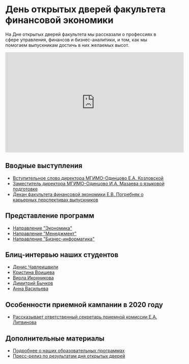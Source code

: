 # День открытых дверей факультета финансовой экономики

На Дне открытых дверей факультета мы рассказали о профессиях в сфере управления, финансов и бизнес-аналитики, и том, как мы помогаем выпускникам достичь в них желаемых высот. 

<iframe width="560" height="315" src="https://www.youtube.com/embed/i4nXeMh3Y4Y" frameborder="0" allow="accelerometer; autoplay; encrypted-media; gyroscope; picture-in-picture" allowfullscreen></iframe>

## Вводные выступления

 - [Вступительное слово директора МГИМО-Одинцово Е.А. Козловской](kozlovskaya.md)
 - [Заместитель директора МГИМО-Одинцово И.А. Мазаева о языковой подготовке](mazaeva.md)
 - [Декан факультета финансовой экономики Е.В. Погребняк о карьерных перспективах выпускников](pogrebnyak.md)

## Представление программ 

 - [Направление "Экономика"](../program/economics.md)
 - [Направление "Менеджмент"](../program/management.md) 
 - [Направление "Бизнес-информатика"](../program/bi.md)

## Блиц-интервью наших студентов 

- [Денис Чавлеишвили](students.md#_1) 
- [Кристина Воищева](students.md#_2) 
- [Виола Иконникова](students.md#_3) 
- [Димитрий Бычков](students.md#_4) 
- [Анна Васильева](students.md#_5)

## Особенности приемной кампании в 2020 году

  - [Рассказывает ответственный секретарь приемной комиссии Е.А. Литвинова](litvinova.md)
  <!--
  - [Вопросы и ответы](qa.md)
  -->

## Дополнительные материалы

- [Подробнее о наших образовательных программах](../program/about.md)
- [Пресс-релиз по результатам дня открытых дверей](https://mgimo.ru/about/news/main/openday-finec-2020/)